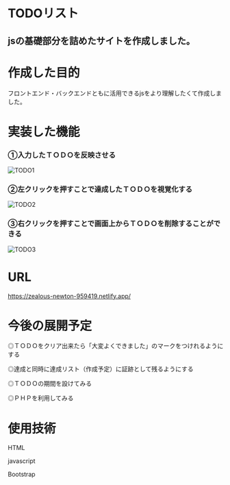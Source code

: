# TODOリスト


## jsの基礎部分を詰めたサイトを作成しました。



# 作成した目的
フロントエンド・バックエンドともに活用できるjsをより理解したくて作成しました。



# 実装した機能

### ➀入力したＴＯＤＯを反映させる

![TODO1](https://user-images.githubusercontent.com/89112624/152747522-a3fa727a-0906-48c4-a965-93590b4ef6c8.png)

### ➁左クリックを押すことで達成したＴＯＤＯを視覚化する

![TODO2](https://user-images.githubusercontent.com/89112624/152747544-23193331-ce7b-4efd-afaf-82249183f661.png)

### ➂右クリックを押すことで画面上からＴＯＤＯを削除することができる

![TODO3](https://user-images.githubusercontent.com/89112624/152747569-53b0bb30-1bee-43e7-a53b-092539bb5d6b.png)

# URL
https://zealous-newton-959419.netlify.app/



# 今後の展開予定
◎ＴＯＤＯをクリア出来たら「大変よくできました」のマークをつけれるようにする



◎達成と同時に達成リスト（作成予定）に証跡として残るようにする



◎ＴＯＤＯの期間を設けてみる



◎ＰＨＰを利用してみる



# 使用技術
HTML



javascript



Bootstrap
